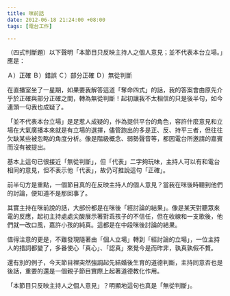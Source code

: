 ```yaml
---
title: 咪前話
date: 2012-06-18 21:24:00 +08:00
tags: [電台工作]

---
```


（四式判斷題）以下聲明「本節目只反映主持人之個人意見；並不代表本台立場。」應是：  
  
Ａ）正確 Ｂ）錯誤 Ｃ）部分正確 Ｄ）無從判斷  
  
 在直播室坐了一星期，如果要我解答這道「奪命四式」的話，我的答案會由原先介乎於正確與部分正確之間，轉為無從判斷！起初讓我不太相信的只是後半句，如今連頭一句我也成疑了。  
  
「並不代表本台立場」是足惹人成疑的，作為提供平台的角色，容許什麼意見和立場在大氣廣播本來就是有立場的選擇，儘管跑出的多是正、反、持平三者，但往往欠缺某些被忽略的角度分析。像是階級概念、弱勢聲音等，都因電台所邀請的嘉賓而沒有被提出。  
  
基本上這句已很接近「無從判斷」，但「代表」二字夠玩味，主持人可以有和電台相同的意見，但不表示他「代表」，故仍可推說這句「正確」。  
  
  
前半句方是重點，一個節目真的在反映主持人的個人意見？當我在咪後時聽到他們的討論，便知道不是那回事了。  
  
其實主持在咪前說的話，大部份都是在咪後「經討論的結果」。像是某天對聽眾來電的反應，起初主持處處尖酸展示著對乖孩子的不信任，但在收線和一支歌後，他們就一改口風，嘉許小孩的純真。這都是在中段咪後討論的結果。  
  
值得注意的更是，不難發現隨著由「個人立場」轉到「經討論的立場」，一位主持人的措詞都變了，多番使心「真心」、「認真」來覺今是而昨非，孰真孰假不贅。  
  
還有別的例子，今天節目裡突然強調起先結婚後生育的道德判斷，主持同意否也是後話，重要的還是一個親子節目實際上起著道德教化作用。  
  
 「本節目只反映主持人之個人意見」？明顯地這句也真是「無從判斷」。
